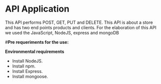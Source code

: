 # API Application
This API performs POST, GET, PUT and DELETE.
This API is about a store and has two end points products and clients. For the elaboration of this API we used the JavaScript, NodeJS, express and mongoDB

#**Pre requeriments for the use:**

**Environmental requirements**

 + Install NodeJS.
 + Install npm.
 + Install Express.
 + Install mongoose.
 
